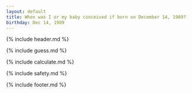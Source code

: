 ```yaml
---
layout: default
title: When was I or my baby conceived if born on December 14, 1909?
birthday: Dec 14, 1909
---
```


{% include header.md %}

{% include guess.md %}

{% include calculate.md %}

{% include safety.md %}

{% include footer.md %}



